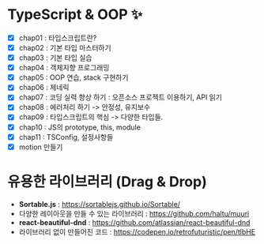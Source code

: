 # TypeScript & OOP ✨

- [x] chap01 : 타입스크립트란?
- [x] chap02 : 기본 타입 마스터하기
- [x] chap03 : 기본 타입 실습
- [x] chap04 : 객체지향 프로그래밍
- [x] chap05 : OOP 연습, stack 구현하기
- [x] chap06 : 제네릭
- [x] chap07 : 코딩 실력 향상 하기 : 오픈소스 프로젝트 이용하기, API 읽기
- [x] chap08 : 에러처리 하기 -> 안정성, 유지보수
- [x] chap09 : 타입스크립트의 핵심 -> 다양한 타입들.
- [x] chap10 : JS의 prototype, this, module
- [x] chap11 : TSConfig, 설정사항들
- [x] motion 만들기

# 유용한 라이브러리 (Drag & Drop)

- **Sortable.js** : https://sortablejs.github.io/Sortable/
- 다양한 레이아웃을 만들 수 있는 라이브러리 : https://github.com/haltu/muuri
- **react-beautiful-dnd** : https://github.com/atlassian/react-beautiful-dnd
- 라이브러리 없이 만들어진 코드 : https://codepen.io/retrofuturistic/pen/tlbHE
